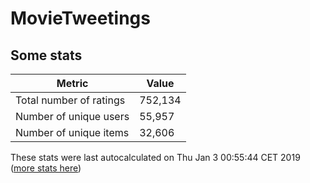 # MovieTweetings
## Some stats

Metric | Value
--- | ---
Total number of ratings                 | 752,134
Number of unique users                  | 55,957
Number of unique items                  | 32,606
These stats were last autocalculated on Thu Jan 3 00:55:44 CET 2019  ([more stats here](./stats.md))

